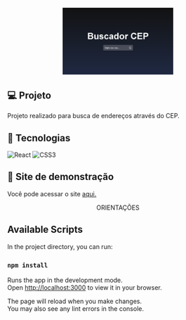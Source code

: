 <p align="center">
  <img src="https://github.com/d7pimenta/localizador-via-cep/blob/main/public/readme/buscador.PNG" width="50%">
</p>

## :computer: Projeto
Projeto realizado para busca de endereços através do CEP.

## :rocket: Tecnologias
![React](https://img.shields.io/badge/react-%2320232a.svg?style=for-the-badge&logo=react&logoColor=%2361DAFB)
![CSS3](https://img.shields.io/badge/css3-%231572B6.svg?style=for-the-badge&logo=css3&logoColor=white)

## :eyes: Site de demonstração

Você pode acessar o site [aqui.](https://d7pimenta.github.io/localizador-via-cep/)

<p align="center">ORIENTAÇÕES</p>







## Available Scripts

In the project directory, you can run:

### `npm install`

Runs the app in the development mode.\
Open [http://localhost:3000](http://localhost:3000) to view it in your browser.

The page will reload when you make changes.\
You may also see any lint errors in the console.
